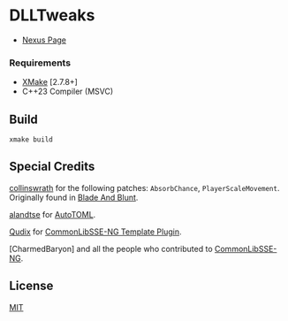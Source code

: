# DLLTweaks

* [Nexus Page](https://www.nexusmods.com/skyrimspecialedition/mods/)

### Requirements

* [XMake](https://xmake.io/) [2.7.8+]
* C++23 Compiler (MSVC)

## Build
```
xmake build
```

## Special Credits
[collinswrath](https://github.com/colinswrath) for the following patches: `AbsorbChance`, `PlayerScaleMovement`. Originally found in [Blade And Blunt](https://github.com/colinswrath/BladeAndBlunt).

[alandtse](https://github.com/alandtse) for [AutoTOML](https://github.com/alandtse/AutoTOML).

[Qudix](https://github.com/Qudix) for [CommonLibSSE-NG Template Plugin](https://github.com/Qudix/template-commonlibsse-ng).

[CharmedBaryon] and all the people who contributed to [CommonLibSSE-NG](https://github.com/CharmedBaryon/CommonLibSSE-NG).

## License
[MIT](LICENSE)
